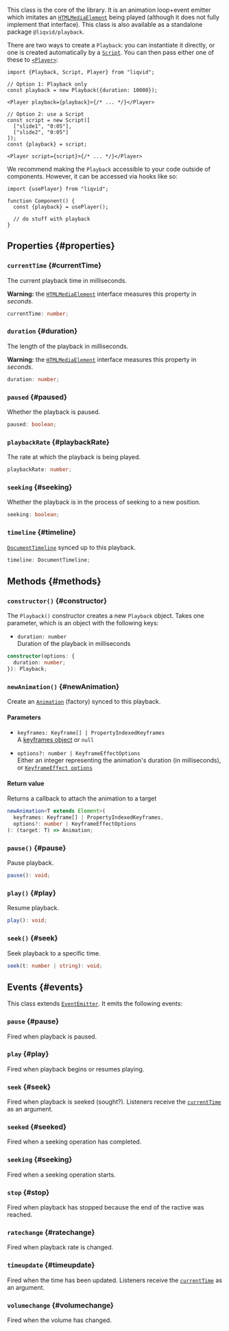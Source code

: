This class is the core of the library. It is an animation loop+event emitter which imitates an [`HTMLMediaElement`](https://developer.mozilla.org/en-US/docs/Web/API/HTMLMediaElement) being played (although it does not fully implement that interface). This class is also available as a standalone package `@liqvid/playback`.

There are two ways to create a `Playback`: you can instantiate it directly, or one is created automatically by a [`Script`](./Script.md). You can then pass either one of these to [`<Player>`](./Player.md):

```tsx
import {Playback, Script, Player} from "liqvid";

// Option 1: Playback only
const playback = new Playback({duration: 10000});

<Player playback={playback}>{/* ... */}</Player>

// Option 2: use a Script
const script = new Script([
  ["slide1", "0:05"],
  ["slide2", "0:05"]
]);
const {playback} = script;

<Player script={script}>{/* ... */}</Player>
```

We recommend making the `Playback` accessible to your code outside of components. However, it can be accessed via hooks like so:
```tsx
import {usePlayer} from "liqvid";

function Component() {
  const {playback} = usePlayer();

  // do stuff with playback
}
```

## Properties {#properties}

<!-- ### `audioContext` {#audioContext}
```typescript
audioContext: AudioContext;
```
### `audioNode` {#audioNode}
```typescript
audioNode: GainNode;
``` -->

### `currentTime` {#currentTime}
The current playback time in milliseconds.

**Warning:** the [`HTMLMediaElement`](https://developer.mozilla.org/en-US/docs/Web/API/HTMLMediaElement/) interface measures this property in *seconds*.

```typescript
currentTime: number;
```

### `duration` {#duration}


The length of the playback in milliseconds.

**Warning:** the [`HTMLMediaElement`](https://developer.mozilla.org/en-US/docs/Web/API/HTMLMediaElement/) interface measures this property in *seconds*.

```typescript
duration: number;
``` 

### `paused` {#paused}

Whether the playback is paused.

```typescript
paused: boolean;
```
### `playbackRate` {#playbackRate}

The rate at which the playback is being played.

```typescript
playbackRate: number;
```

### `seeking` {#seeking}

Whether the playback is in the process of seeking to a new position.

```typescript
seeking: boolean;
```

### `timeline` {#timeline}

[`DocumentTimeline`](https://developer.mozilla.org/en-US/docs/Web/API/DocumentTimeline/DocumentTimeline) synced up to this playback.

```typescript
timeline: DocumentTimeline;
```

## Methods {#methods}

### `constructor()` {#constructor}

The `Playback()` constructor creates a new `Playback` object. Takes one parameter, which is an object with the following keys:

* `duration: number`  
Duration of the playback in milliseconds

```typescript
constructor(options: {
  duration: number;
}): Playback;
```

### `newAnimation()` {#newAnimation}

Create an [`Animation`](https://developer.mozilla.org/en-US/docs/Web/API/Animation) (factory) synced to this playback.

#### Parameters

* `keyframes: Keyframe[] | PropertyIndexedKeyframes`  
A [keyframes object](https://developer.mozilla.org/en-US/docs/Web/API/Web_Animations_API/Keyframe_Formats) or `null`

* `options?: number | KeyframeEffectOptions`  
Either an integer representing the animation's duration (in milliseconds), or [`KeyframeEffect options`](https://developer.mozilla.org/en-US/docs/Web/API/KeyframeEffect/KeyframeEffect#options)

#### Return value
Returns a callback to attach the animation to a target

```typescript
newAnimation<T extends Element>(
  keyframes: Keyframe[] | PropertyIndexedKeyframes,
  options?: number | KeyframeEffectOptions
): (target: T) => Animation;
```

### `pause()` {#pause}

Pause playback.

```typescript
pause(): void;
```

### `play()` {#play}

Resume playback.

```typescript
play(): void;
```

### `seek()` {#seek}

Seek playback to a specific time.

```typescript
seek(t: number | string): void;
```

## Events {#events}

This class extends [`EventEmitter`](https://nodejs.org/dist/v11.13.0/docs/api/events.html#events_class_eventemitter). It emits the following events:

<!-- ### `bufferupdate` {#bufferupdate}

### `cuechange` {#cuechange}
Used for captions. -->

### `pause` {#pause}
Fired when playback is paused.

### `play` {#play}
Fired when playback begins or resumes playing.

### `seek` {#seek}
Fired when playback is seeked (sought?). Listeners receive the [`currentTime`](#currentTime) as an argument.

### `seeked` {#seeked}
Fired when a seeking operation has completed.

### `seeking` {#seeking}
Fired when a seeking operation starts.

### `stop` {#stop}
Fired when playback has stopped because the end of the ractive was reached.

### `ratechange` {#ratechange}
Fired when playback rate is changed.

### `timeupdate` {#timeupdate}
Fired when the time has been updated. Listeners receive the [`currentTime`](#currentTime) as an argument.

### `volumechange` {#volumechange}
Fired when the volume has changed.

